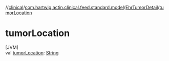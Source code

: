 //[clinical](../../../index.md)/[com.hartwig.actin.clinical.feed.standard.model](../index.md)/[EhrTumorDetail](index.md)/[tumorLocation](tumor-location.md)

# tumorLocation

[JVM]\
val [tumorLocation](tumor-location.md): [String](https://kotlinlang.org/api/latest/jvm/stdlib/kotlin/-string/index.html)
